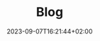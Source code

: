 ---
title: "Blog"
description: ""
summary: "Explore the latest blogs about the world of robotics in Bot Studio's blogs."
date: 2023-09-07T16:21:44+02:00
lastmod: 2023-09-07T16:21:44+02:00
draft: false
weight: 50
categories: []
tags: []
contributors: []
pinned: false
homepage: false
seo:
  title: "Bot Studio - Blog"
  description: "Explore the latest blogs about the world of robotics in Bot Studio's blogs. Learn more about the world of robots and chatbots."
  canonical: "https://www.botstudioo.com"
  noindex: false
---